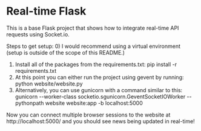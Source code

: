 Real-time Flask
=====

This is a base Flask project that shows how to integrate real-time API requests using Socket.io.

Steps to get setup:
0) I would recommend using a virtual environment (setup is outside of the scope of this README.)
1) Install all of the packages from the requirements.txt:
pip install -r requirements.txt
2) At this point you can either run the project using gevent by running:
python website/website.py
3) Alternatively, you can use gunicorn with a command similar to this:
gunicorn --worker-class socketio.sgunicorn.GeventSocketIOWorker --pythonpath website website:app -b localhost:5000

Now you can connect multiple browser sessions to the website at http://localhost:5000/ and you should see news being updated in real-time!